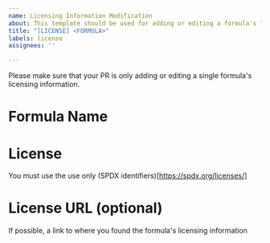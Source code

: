 ```yaml
---
name: Licensing Information Modification
about: This template should be used for adding or editing a formula's licensing information
title: "[LICENSE] <FORMULA>"
labels: license
assignees: ''

---
```


Please make sure that your PR is only adding or editing a single formula's licensing information.

# Formula Name

# License

You must use the use only (SPDX identifiers)[https://spdx.org/licenses/]

# License URL (optional)

If possible, a link to where you found the formula's licensing information
